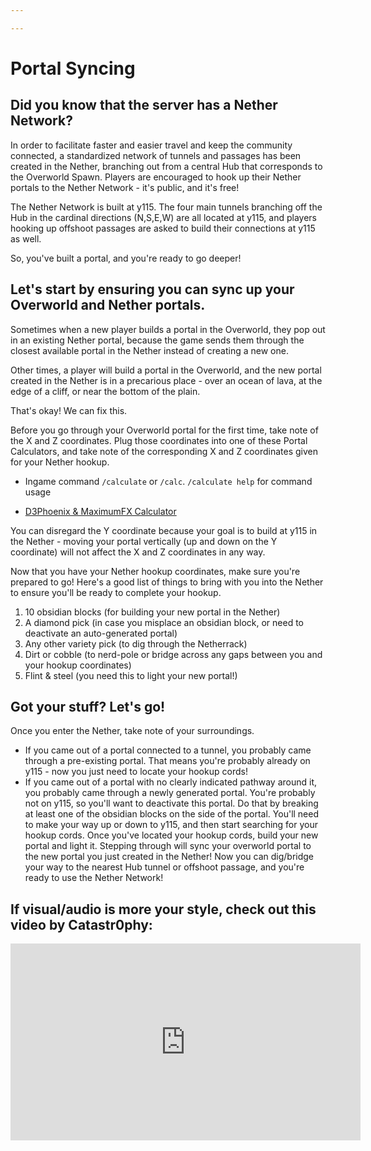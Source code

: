 ```yaml
---

---
```


# Portal Syncing

## Did you know that the server has a Nether Network?

In order to facilitate faster and easier travel and keep the community connected, a standardized network of tunnels and passages has been created in the Nether, branching out from a central Hub that corresponds to the Overworld Spawn. Players are encouraged to hook up their Nether portals to the Nether Network - it's public, and it's free!

The Nether Network is built at y115. The four main tunnels branching off the Hub in the cardinal directions (N,S,E,W) are all located at y115, and players hooking up offshoot passages are asked to build their connections at y115 as well.

So, you've built a portal, and you're ready to go deeper!

## Let's start by ensuring you can sync up your Overworld and Nether portals.

Sometimes when a new player builds a portal in the Overworld, they pop out in an existing Nether portal, because the game sends them through the closest available portal in the Nether instead of creating a new one.

Other times, a player will build a portal in the Overworld, and the new portal created in the Nether is in a precarious place - over an ocean of lava, at the edge of a cliff, or near the bottom of the plain.

That's okay! We can fix this.

Before you go through your Overworld portal for the first time, take note of the X and Z coordinates. Plug those coordinates into one of these Portal Calculators, and take note of the corresponding X and Z coordinates given for your Nether hookup.

- Ingame command `/calculate` or `/calc`. `/calculate help` for command usage

- [D3Phoenix & MaximumFX Calculator](https://maximumfx.nl/portal/en/)

You can disregard the Y coordinate because your goal is to build at y115 in the Nether - moving your portal vertically (up and down on the Y coordinate) will not affect the X and Z coordinates in any way.

Now that you have your Nether hookup coordinates, make sure you're prepared to go! Here's a good list of things to bring with you into the Nether to ensure you'll be ready to complete your hookup.

1. 10 obsidian blocks (for building your new portal in the Nether)
2. A diamond pick (in case you misplace an obsidian block, or need to deactivate an auto-generated portal)
3. Any other variety pick (to dig through the Netherrack)
4. Dirt or cobble (to nerd-pole or bridge across any gaps between you and your hookup coordinates)
5. Flint & steel (you need this to light your new portal!)
   
## Got your stuff? Let's go!

Once you enter the Nether, take note of your surroundings.

- If you came out of a portal connected to a tunnel, you probably came through a pre-existing portal. That means you're probably already on y115 - now you just need to locate your hookup cords!
- If you came out of a portal with no clearly indicated pathway around it, you probably came through a newly generated portal. You're probably not on y115, so you'll want to deactivate this portal. Do that by breaking at least one of the obsidian blocks on the side of the portal. You'll need to make your way up or down to y115, and then start searching for your hookup cords.
Once you've located your hookup cords, build your new portal and light it. Stepping through will sync your overworld portal to the new portal you just created in the Nether! Now you can dig/bridge your way to the nearest Hub tunnel or offshoot passage, and you're ready to use the Nether Network!

## If visual/audio is more your style, check out this video by Catastr0phy:

<center><iframe width="560" height="315" src="https://www.youtube.com/embed/tvESU9TFLf0" title="YouTube video player" frameborder="0" allow="accelerometer; autoplay; clipboard-write; encrypted-media; gyroscope; picture-in-picture" allowfullscreen></iframe></center>